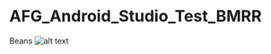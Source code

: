 # AFG_Android_Studio_Test_BMRR

Beans
![alt text](https://www.google.com/search?q=beans&rlz=1C5CHFA_enUS964US964&sxsrf=APq-WBtVUjEaKiuxZNmEAtbDM4pKirwz2A:1648047226555&tbm=isch&source=iu&ictx=1&vet=1&fir=9ACUUqjIARvIgM%252C3H80oH49njIJ0M%252C_%253BSl3M9a1LmXyznM%252CuN-ZmuuROE_zmM%252C_%253BP_JKf8tzMmaNmM%252Cq5PlIxyICN9b5M%252C_%253BXI1Nc0aHFtZArM%252CJYM9SVjUUPAR7M%252C_%253Bn5umfJlWjTQshM%252CUrVyBVgBT0Y29M%252C_%253BxnIK9TpFSzG88M%252Ccw4JaFdEk1O_cM%252C_%253BZrNLfu9mavWpXM%252CE7LJOpZ6uO31HM%252C_%253BnF1V-uaZPRwTIM%252CbfZXoymGe5lpSM%252C_&usg=AI4_-kQEYtEnEttAcLssF73BpXrlKlExgg&sa=X&ved=2ahUKEwiC8Yusvtz2AhV4j4kEHR6HDssQ_h16BAgzEAE#imgrc=Sl3M9a1LmXyznM)

